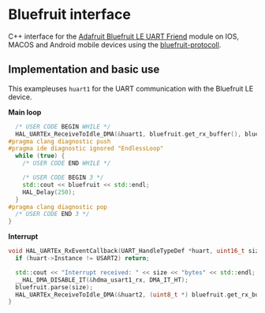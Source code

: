 # Bluefruit interface
C++ interface for the [Adafruit Bluefruit LE UART Friend](https://www.adafruit.com/product/2479) module on IOS, MACOS and Android mobile devices using the [bluefruit-protocoll](https://learn.adafruit.com/bluefruit-le-connect/controller).



## Implementation and basic use

This exampleuses `huart1` for the UART communication with the Bluefruit LE device.

**Main loop**
```cpp
  /* USER CODE BEGIN WHILE */
  HAL_UARTEx_ReceiveToIdle_DMA(&huart1, bluefruit.get_rx_buffer(), bluefruit.get_rx_buffer_length());
#pragma clang diagnostic push
#pragma ide diagnostic ignored "EndlessLoop"
  while (true) {
    /* USER CODE END WHILE */

    /* USER CODE BEGIN 3 */
    std::cout << bluefruit << std::endl;
    HAL_Delay(250);
  }
#pragma clang diagnostic pop
  /* USER CODE END 3 */
}
```

**Interrupt**
```cpp
void HAL_UARTEx_RxEventCallback(UART_HandleTypeDef *huart, uint16_t size) {
  if (huart->Instance != USART2) return;

  std::cout << "Interrupt received: " << size << "bytes" << std::endl;
  __HAL_DMA_DISABLE_IT(&hdma_usart1_rx, DMA_IT_HT);
  bluefruit.parse(size);
  HAL_UARTEx_ReceiveToIdle_DMA(&huart2, (uint8_t *) bluefruit.get_rx_buffer(), bluefruit.get_rx_buffer_length());
}
``````
